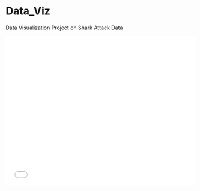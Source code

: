 # Data_Viz
Data Visualization Project on Shark Attack Data
<iframe src="test.html" width="100%" height="400" id="igraph" scrolling="no" seamless="seamless" frameBorder="0"> </iframe>

